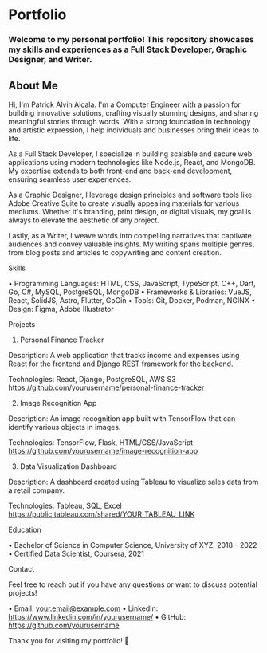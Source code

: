 # Portfolio

### Welcome to my personal portfolio! This repository showcases my skills and experiences as a Full Stack Developer, Graphic Designer, and Writer.

## About Me

Hi, I'm Patrick Alvin Alcala. I'm a Computer Engineer with a passion for building innovative solutions, crafting visually stunning designs, and sharing meaningful stories through words. With a strong foundation in technology and artistic expression, I help individuals and businesses bring their ideas to life.

As a Full Stack Developer, I specialize in building scalable and secure web applications using modern technologies like Node.js, React, and MongoDB. My expertise extends to both front-end and back-end development, ensuring seamless user experiences.

As a Graphic Designer, I leverage design principles and software tools like Adobe Creative Suite to create visually appealing materials for various mediums. Whether it's branding, print design, or digital visuals, my goal is always to elevate the aesthetic of any project.

Lastly, as a Writer, I weave words into compelling narratives that captivate audiences and convey valuable insights. My writing spans multiple genres, from blog posts and articles to copywriting and content creation.


Skills

• Programming Languages: HTML, CSS, JavaScript, TypeScript, C++, Dart, Go, C#, MySQL, PostgreSQL, MongoDB
• Frameworks & Libraries: VueJS, React, SolidJS, Astro, Flutter, GoGin
• Tools: Git, Docker, Podman, NGINX
• Design: Figma, Adobe Illustrator

Projects

1. Personal Finance Tracker

Description: A web application that tracks income and expenses using React for the frontend and Django REST framework for the backend.

Technologies: React, Django, PostgreSQL, AWS S3
https://github.com/yourusername/personal-finance-tracker

2. Image Recognition App

Description: An image recognition app built with TensorFlow that can identify various objects in images.

Technologies: TensorFlow, Flask, HTML/CSS/JavaScript
https://github.com/yourusername/image-recognition-app

3. Data Visualization Dashboard

Description: A dashboard created using Tableau to visualize sales data from a retail company.

Technologies: Tableau, SQL, Excel
https://public.tableau.com/shared/YOUR_TABLEAU_LINK

Education

• Bachelor of Science in Computer Science, University of XYZ, 2018 - 2022
• Certified Data Scientist, Coursera, 2021

Contact

Feel free to reach out if you have any questions or want to discuss potential projects!

• Email: your.email@example.com
• LinkedIn: https://www.linkedin.com/in/yourusername/
• GitHub: https://github.com/yourusername

Thank you for visiting my portfolio! 🌟




